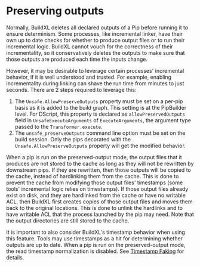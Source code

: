# Preserving outputs

Normally, BuildXL deletes all declared outputs of a Pip before running it to ensure determinism. Some processes, like incremental linker, have their own up to date checks for whether to produce output files or to run their incremental logic. BuildXL cannot vouch for the correctness of their incrementality, so it conservatively deletes the outputs to make sure that those outputs are produced each time the inputs change.

However, it may be desirable to leverage certain processes' incremental behavior, if it is well understood and trusted. For example, enabling incrementality during linking can shave the run time from minutes to just seconds. There are 2 steps required to leverage this:

1. The `Unsafe.AllowPreserveOutputs` property must be set on a per-pip basis as it is added to the build graph. This setting is at the PipBuilder level. For DScript, this property is declared as `allowPreservedOutputs` field in `UnsafeExecuteArguments` of `ExecuteArguments`, the argument type passed to the `Transformer.execute`.
1. The `unsafe_preserveOutputs` command line option must be set on the build session. Only the pips decorated with the `Unsafe.AllowPreserveOutputs` property will get the modified behavior.

When a pip is run on the preserved-output mode, the output files that it produces are not stored to the cache as long as they will not be rewritten by downstream pips. If they are rewritten, then those outputs will be copied to the cache, instead of hardlinking them from the cache. This is done to prevent the cache from modifying those output files' timestamps (some tools' incremental logic relies on timestamps). If those output files already exist on disk, and they are hardlinked from the cache or have no writable ACL, then BuildXL first creates copies of those output files and moves them back to the original locations. This is done to unlink the hardlinks and to have writable ACL that the process launched by the pip may need. Note that the output directories are still stored to the cache. 

It is important to also consider BuildXL's timestamp behavior when using this feature. Tools may use timestamps as a hit for determining whether outputs are up to date. When a pip is run on the preserved-output mode, the read timestamp normalization is disabled. See [Timestamp Faking](/BuildXL/User-Guide/Advanced-Features/Timestamp-Faking) for details.
